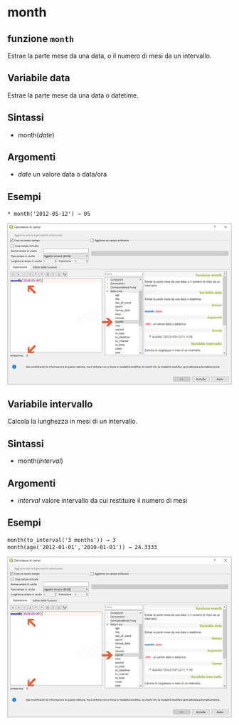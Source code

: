 # month

## funzione `month`

Estrae la parte mese da una data, o il numero di mesi da un intervallo.

## Variabile data

Estrae la parte mese da una data o datetime.

## Sintassi

* month\(_date_\)

## Argomenti

* _date_ un valore data o data/ora

## Esempi

```text
* month('2012-05-12') → 05
```

![](../../../.gitbook/assets/month1%20%282%29.png)

## Variabile intervallo

Calcola la lunghezza in mesi di un intervallo.

## Sintassi

* month\(_interval_\)

## Argomenti

* _interval_ valore intervallo da cui restituire il numero di mesi

## Esempi

```text
month(to_interval('3 months')) → 3
month(age('2012-01-01','2010-01-01')) → 24.3333
```

![](../../../.gitbook/assets/month1%20%283%29.png)

